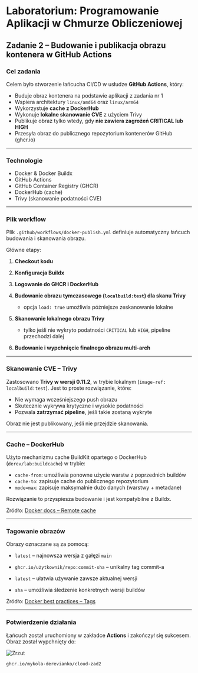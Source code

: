 # Laboratorium: Programowanie Aplikacji w Chmurze Obliczeniowej

## Zadanie 2 – Budowanie i publikacja obrazu kontenera w GitHub Actions

### Cel zadania

Celem było stworzenie łańcucha CI/CD w usłudze **GitHub Actions**, który:

* Buduje obraz kontenera na podstawie aplikacji z zadania nr 1
* Wspiera architektury `linux/amd64` oraz `linux/arm64`
* Wykorzystuje **cache z DockerHub**
* Wykonuje **lokalne skanowanie CVE** z użyciem Trivy
* Publikuje obraz tylko wtedy, gdy **nie zawiera zagrożeń CRITICAL lub HIGH**
* Przesyła obraz do publicznego repozytorium kontenerów GitHub (ghcr.io)

---

### Technologie

* Docker & Docker Buildx
* GitHub Actions
* GitHub Container Registry (GHCR)
* DockerHub (cache)
* Trivy (skanowanie podatności CVE)

---

###  Plik workflow

Plik `.github/workflows/docker-publish.yml` definiuje automatyczny łańcuch budowania i skanowania obrazu.

Główne etapy:

1. **Checkout kodu**
2. **Konfiguracja Buildx**
3. **Logowanie do GHCR i DockerHub**
4. **Budowanie obrazu tymczasowego (`localbuild:test`) dla skanu Trivy**

   * opcja `load: true` umożliwia późniejsze zeskanowanie lokalne
5. **Skanowanie lokalnego obrazu Trivy**

   * tylko jeśli nie wykryto podatności `CRITICAL` lub `HIGH`, pipeline przechodzi dalej
6. **Budowanie i wypchnięcie finalnego obrazu multi-arch**

---

### Skanowanie CVE – Trivy

Zastosowano **Trivy w wersji 0.11.2**, w trybie lokalnym (`image-ref: localbuild:test`). Jest to proste rozwiązanie, które:

* Nie wymaga wcześniejszego push obrazu
* Skutecznie wykrywa krytyczne i wysokie podatności
* Pozwala **zatrzymać pipeline**, jeśli takie zostaną wykryte

Obraz nie jest publikowany, jeśli nie przejdzie skanowania.

---

### Cache – DockerHub

Użyto mechanizmu cache BuildKit opartego o DockerHub (`derev/lab:buildcache`) w trybie:

* `cache-from`: umożliwia ponowne użycie warstw z poprzednich buildów
* `cache-to`: zapisuje cache do publicznego repozytorium
* `mode=max`: zapisuje maksymalnie dużo danych (warstwy + metadane)

Rozwiązanie to przyspiesza budowanie i jest kompatybilne z Buildx.

Źródło: [Docker docs – Remote cache](https://docs.docker.com/build/cache/backends/registry/)

---

### Tagowanie obrazów

Obrazy oznaczane są za pomocą:

* `latest` – najnowsza wersja z gałęzi `main`
* `ghcr.io/użytkownik/repo:commit-sha` – unikalny tag commit-a


* `latest` – ułatwia używanie zawsze aktualnej wersji
* `sha` – umożliwia śledzenie konkretnych wersji buildów

Źródło: [Docker best practices – Tags](https://docs.docker.com/engine/reference/commandline/tag/)

---

### Potwierdzenie działania

Łańcuch został uruchomiony w zakładce **Actions** i zakończył się sukcesem. Obraz został wypchnięty do:

![Zrzut](https://i.postimg.cc/GhnTZrqk/image.png)

```
ghcr.io/mykola-derevianko/cloud-zad2
```
